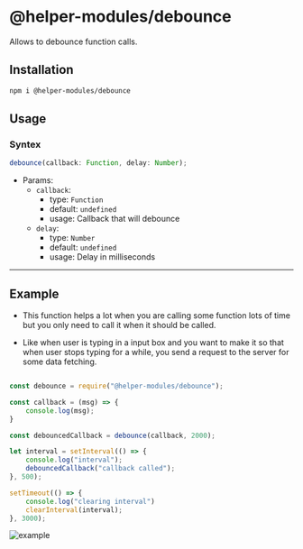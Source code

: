 # @helper-modules/debounce

Allows to debounce function calls.


## Installation

```bash
npm i @helper-modules/debounce
```

## Usage

### Syntex
```js
debounce(callback: Function, delay: Number);
```

- Params:
    - `callback`: 
        - type: `Function`
        - default: `undefined`
        - usage: Callback that will debounce
    - `delay`: 
        - type: `Number`
        - default: `undefined`
        - usage: Delay in milliseconds

-------

## Example

- This function helps a lot when you are calling some function lots of time but you only need to call it when it should be called. 

- Like when user is typing in a input box and you want to make it so that when user stops typing for a while, you send a request to the server for some data fetching.

```js

const debounce = require("@helper-modules/debounce");

const callback = (msg) => {
    console.log(msg);
}

const debouncedCallback = debounce(callback, 2000);

let interval = setInterval(() => {
    console.log("interval");
    debouncedCallback("callback called");
}, 500);

setTimeout(() => {
    console.log("clearing interval")
    clearInterval(interval);
}, 3000);

```

![example](https://user-images.githubusercontent.com/62794871/161425038-6317dd23-3b14-45b8-956a-8494aeeb8055.png)
